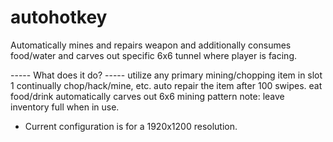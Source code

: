 # autohotkey
Automatically mines and repairs weapon and additionally consumes food/water and carves out specific 6x6 tunnel where player is facing.

----- What does it do? -----
utilize any primary mining/chopping item in slot 1 continually chop/hack/mine, etc. auto repair the item after 100 swipes. eat food/drink automatically carves out 6x6 mining pattern
note: leave inventory full when in use.


- Current configuration is for a 1920x1200 resolution.
